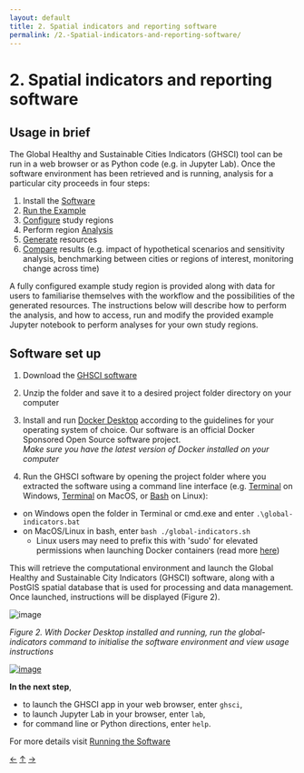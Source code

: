 ```yaml
---
layout: default
title: 2. Spatial indicators and reporting software
permalink: /2.-Spatial-indicators-and-reporting-software/
---
```


# 2. Spatial indicators and reporting software


## Usage in brief

The Global Healthy and Sustainable Cities Indicators (GHSCI) tool can be run in a web browser or as Python code (e.g. in Jupyter Lab).  Once the software environment has been retrieved and is running, analysis for a particular city proceeds in four steps:


1. Install the [Software](https://healthysustainablecities.github.io/global-indicators/2.-Spatial-indicators-and-reporting-software#software-set-up)
2. [Run the Example](https://healthysustainablecities.github.io/global-indicators/4.-Analysis-&-Generate-Resources#running-an-example)
3. [Configure](https://healthysustainablecities.github.io/global-indicators/4.-Analysis-&-Generate-Resources#configuration) study regions 
4. Perform region [Analysis](https://healthysustainablecities.github.io/global-indicators/4.-Analysis-&-Generate-Resources#analysis) 
5. [Generate](https://healthysustainablecities.github.io/global-indicators/4.-Analysis-&-Generate-Resources#generate) resources
6. [Compare](https://healthysustainablecities.github.io/global-indicators/4.-Analysis-&-Generate-Resources#compare) results (e.g. impact of hypothetical scenarios and sensitivity analysis, benchmarking between cities or regions of interest, monitoring change across time)

A fully configured example study region is provided along with data for users to familiarise themselves with the workflow and the possibilities of the generated resources.  The instructions below will describe how to perform the analysis, and how to access, run and modify the provided example Jupyter notebook to perform analyses for your own study regions.

## Software set up

1. Download  the [GHSCI software](https://github.com/healthysustainablecities/global-indicators/archive/refs/heads/main.zip) 
2. Unzip the folder and save it to a desired project folder directory on your computer
3. Install and run [Docker Desktop](https://docs.docker.com/desktop/) according to the guidelines for your operating system of choice.  Our software is an official Docker Sponsored Open Source software project.     
_Make sure you have the latest version of Docker installed on your computer_           

4. Run the GHSCI software by opening the project folder where you extracted the software using a command line interface (e.g.  [Terminal](https://aka.ms/terminal) on Windows, [Terminal](https://support.apple.com/en-au/guide/terminal/apd5265185d-f365-44cb-8b09-71a064a42125/mac) on MacOS, or [Bash](https://www.gnu.org/software/bash/) on Linux):
  - on Windows open the folder in Terminal or cmd.exe and enter `.\global-indicators.bat`
  - on MacOS/Linux in bash, enter `bash ./global-indicators.sh`
    - Linux users may need to prefix this with 'sudo' for elevated permissions when launching Docker containers (read more [here](https://docs.docker.com/engine/install/linux-postinstall))

This will retrieve the computational environment and launch the Global Healthy and Sustainable City Indicators (GHSCI) software, along with a PostGIS spatial database that is used for processing and data management.  Once launched, instructions will be displayed (Figure 2).

![image](https://github.com/healthysustainablecities/global-indicators/assets/12984626/5192ad35-9418-4527-8e55-0316dec5bc62)

*Figure 2. With Docker Desktop installed and running, run the global-indicators command to initialise the software environment and view usage instructions*

[![image](https://github.com/user-attachments/assets/2e6166f2-7dff-40d1-963a-df82608ed583)](https://youtu.be/6io0lVMFvVY?si=vjmaipxsnM5sl5rS)   
 

**In the next step**,   
* to launch the GHSCI app in your web browser, enter `ghsci`,    
* to launch Jupyter Lab in your browser, enter `lab`,    
* for command line or Python directions, enter `help`.    

For more details visit [Running the Software](https://healthysustainablecities.github.io/global-indicators/3.-Running-the-Software)

[&larr;](https://healthysustainablecities.github.io/global-indicators/1.-Policy-Indicators) [&uarr;]() [&rarr;](https://healthysustainablecities.github.io/global-indicators/3.-Running-the-Software)